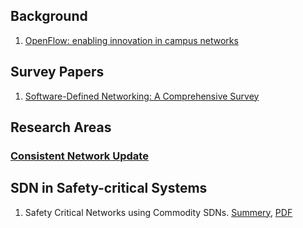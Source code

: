 
## Background
  1. [OpenFlow: enabling innovation in campus networks](https://dl.acm.org/doi/10.1145/1355734.1355746)


## Survey Papers
  1. [Software-Defined Networking: A Comprehensive Survey](https://ieeexplore.ieee.org/abstract/document/6994333)


## Research Areas

  ### [Consistent Network Update](Consistent_update)


## SDN in Safety-critical Systems
1. Safety Critical Networks using Commodity SDNs. [Summery](Safety_Critical_Networks_using_Commodity_SDN.md), [PDF](2021_INFOCOM_Safety_Critical_Networks_using_Commodity_SDN.pdf)
